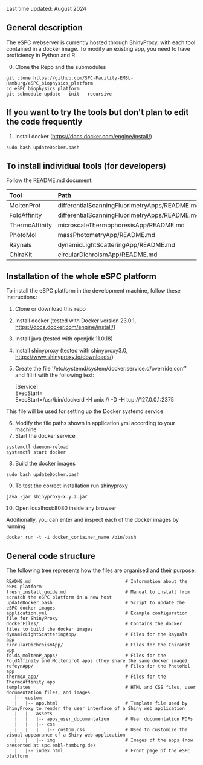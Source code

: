 
Last time updated: August 2024

## General description

The eSPC webserver is currently hosted through ShinyProxy, with each tool contained in a docker image. To modify an existing app, you need to have proficiency in Python and R. 

0) Clone the Repo and the submodules

```
git clone https://github.com/SPC-Facility-EMBL-Hamburg/eSPC_biophysics_platform
cd eSPC_biophysics_platform
git submodule update --init --recursive
```

## If you want to try the tools but don't plan to edit the code frequently

1) Install docker (https://docs.docker.com/engine/install/)

```
sudo bash updateDocker.bash
``` 
 
## To install individual tools (for developers)

Follow the README.md document:

| Tool                  | Path                                          |
| :---                  |:----------------------------------------------|
| MoltenProt            | differentialScanningFluorimetryApps/README.md |
| FoldAffinity          | differentialScanningFluorimetryApps/README.md |
| ThermoAffinity        | microscaleThermophoresisApp/README.md         |
| PhotoMol              | massPhotometryApp/README.md                   | 
| Raynals               | dynamicLightScatteringApp/README.md           | 
| ChiraKit              | circularDichroismApp/README.md                | 

## Installation of the whole eSPC platform 

To install the eSPC platform in the development machine, follow these instructions:

1) Clone or download this repo
2) Install docker       (tested with Docker version 23.0.1, https://docs.docker.com/engine/install/)
3) Install java         (tested with openjdk 11.0.18)
4) Install shinyproxy   (tested with shinyproxy3.0, https://www.shinyproxy.io/downloads/)
5) Create the file '/etc/systemd/system/docker.service.d/override.conf' and fill it with the following text:

    [Service]  
    ExecStart=  
    ExecStart=/usr/bin/dockerd -H unix:// -D -H tcp://127.0.0.1:2375  

This file will be used for setting up the Docker systemd service

6) Modify the file paths shown in application.yml according to your machine
7) Start the docker service
```
systemctl daemon-reload
systemctl start docker
```
8) Build the docker images
```
sudo bash updateDocker.bash
```

9) To test the correct installation run shinyproxy
```
java -jar shinyproxy-x.y.z.jar
```    
10) Open localhost:8080 inside any browser

Additionally, you can enter and inspect each of the docker images by running

```
docker run -t -i docker_container_name /bin/bash
```  

## General code structure

The following tree represents how the files are organised and their purpose:

    README.md                                   # Information about the eSPC platform
    fresh_install_guide.md                      # Manual to install from scratch the eSPC platform in a new host
    updateDocker.bash                           # Script to update the eSPC docker images
    application.yml                             # Example configuration file for ShinyProxy
    dockerFiles/                                # Contains the docker files to build the docker images
    dynamicLightScatteringApp/                  # Files for the Raynals app
    circularDichroismApp/                       # Files for the ChiraKit app 
    foldA_moltenP_apps/                         # Files for the FoldAffinity and Moltenprot apps (they share the same docker image)
    refeynApp/                                  # Files for the PhotoMol app
    thermoA_app/                                # Files for the ThermoAffinity app
    templates                                   # HTML and CSS files, user documentation files, and images 
       |-- custom                               
       |   |-- app.html                         # Template file used by ShinyProxy to render the user interface of a Shiny web application
       |   |-- assets                           
       |   |   |-- apps_user_documentation      # User documentation PDFs
       |   |   |-- css                          
       |   |   |   |-- custom.css               # Used to customize the visual appearance of a Shiny web application
       |   |   |-- img                          # Images of the apps (now presented at spc.embl-hamburg.de)
       |   |-- index.html                       # Front page of the eSPC platform
